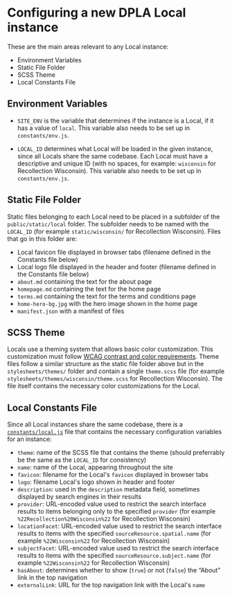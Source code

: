 # Configuring a new DPLA Local instance

These are the main areas relevant to any Local instance:

- Environment Variables
- Static File Folder
- SCSS Theme
- Local Constants File

## Environment Variables

- `SITE_ENV` is the variable that determines if the instance is a Local, if it has a value of `local`. This variable also needs to be set up in `constants/env.js`.

- `LOCAL_ID` determines what Local will be loaded in the given instance, since all Locals share the same codebase. Each Local must have a descriptive and unique ID (with no spaces, for example: `wisconsin` for Recollection Wisconsin). This variable also needs to be set up in `constants/env.js`.

## Static File Folder

Static files belonging to each Local need to be placed in a subfolder of the `public/static/local` folder. The subfolder needs to be named with the `LOCAL_ID` (for example `static/wisconsin/` for Recollection Wisconsin). Files that go in this folder are:

- Local favicon file displayed in browser tabs (filename defined in the Constants file below)
- Local logo file displayed in the header and footer (filename defined in the Constants file below)
- `about.md` containing the text for the about page
- `homepage.md` containing the text for the home page
- `terms.md` containing the text for the terms and conditions page
- `home-hero-bg.jpg` with the hero image shown in the home page
- `manifest.json` with a manifest of files

## SCSS Theme

Locals use a theming system that allows basic color customization. This customization must follow [WCAG contrast and color requirements](https://webaim.org/articles/contrast/). Theme files follow a similar structure as the static file folder above but in the `stylesheets/themes/` folder and contain a single `theme.scss` file (for example `stylesheets/themes/wisconsin/theme.scss` for Recollection Wisconsin). The file itself contains the necessary color customizations for the Local.

## Local Constants File

Since all Local instances share the same codebase, there is a [`constants/local.js`](constants/local.js) file that contains the necessary configuration variables for an instance:

- `theme`: name of the SCSS file that contains the theme (should preferrably be the same as the `LOCAL_ID` for consistency)
- `name`: name of the Local, appearing throughout the site
- `favicon`: filename for the Local's `favicon` displayed in browser tabs
- `logo`: filename Local's logo shown in header and footer
- `description`: used in the `description` metadata field, sometimes displayed by search engines in their results
- `provider`: URL-encoded value used to restrict the search interface results to items belonging only to the specified `provider` (for example `%22Recollection%20Wisconsin%22` for Recollection Wisconsin)
- `locationFacet`: URL-encoded value used to restrict the search interface results to items with the specified `sourceResource.spatial.name` (for example `%22Wisconsin%22` for Recollection Wisconsin)
- `subjectFacet`: URL-encoded value used to restrict the search interface results to items with the specified `sourceResource.subject.name` (for example `%22Wisconsin%22` for Recollection Wisconsin)
- `hasAbout`: determines whether to show (`true`) or not (`false`) the “About” link in the top navigation
- `externalLink`: URL for the top navigation link with the Local's `name`

